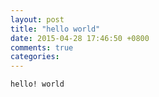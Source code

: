 ```yaml
---
layout: post
title: "hello world"
date: 2015-04-28 17:46:50 +0800
comments: true
categories: 
---
```


`hello! world `
